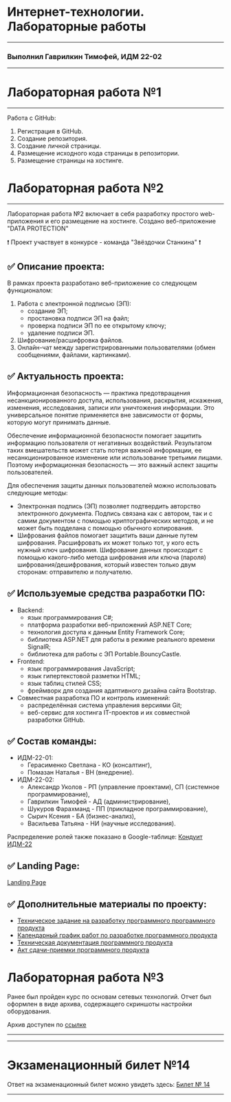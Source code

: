 # Интернет-технологии. Лабораторные работы
___
### Выполнил Гаврилкин Тимофей, ИДМ 22-02
___
# Лабораторная работа №1
___
Работа с GitHub:

1. Регистрация в GitHub.
2. Создание репозитория.
3. Создание личной страницы.
4. Размещение исходного кода страницы в репозитории.
5. Размещение страницы на хостинге.


# Лабораторная работа №2
___
Лабораторная работа №2 включает в себя разработку простого web-приложения и его размещение на хостинге.
Создано веб-приложение "DATA PROTECTION"

❗ Проект участвует в конкурсе - команда "Звёздочки Станкина" ❗


## ✅ Описание проекта:

В рамках проекта разработано веб-приложение со следующем функционалом:
1. Работа с электронной подписью (ЭП):
   * создание ЭП;
   * простановка подписи ЭП на файл;
   * проверка подписи ЭП по ее открытому ключу;
   * удаление подписи ЭП.
2. Шифрование/расшифровка файлов.
3. Онлайн-чат между зарегистрированными пользователями (обмен сообщениями, файлами, картинками).

## ✅ Актуальность проекта:

Информационная безопасность — практика предотвращения несанкционированного доступа, использования, раскрытия, искажения, изменения, исследования, записи или уничтожения информации. Это универсальное понятие применяется вне зависимости от формы, которую могут принимать данные.

Обеспечение информационной безопасности помогает защитить информацию пользователя от негативных воздействий. Результатом таких вмешательств может стать потеря важной информации, ее несанкционированное изменение или использование третьими лицами. Поэтому информационная безопасность — это важный аспект защиты пользователей.

Для обеспечения защиты данных пользователей можно использовать следующие методы:
* Электронная подпись (ЭП) позволяет подтвердить авторство электронного документа. Подпись связана как с автором, так и с самим документом с помощью криптографических методов, и не может быть подделана с помощью обычного копирования. 
* Шифрования файлов помогает защитить ваши данные путем шифрования. Расшифровать их может только тот, у кого есть нужный ключ шифрования.  Шифрование данных происходит с помощью какого-либо метода шифрования или ключа (пароля) шифрования/дешифрования, который известен только двум сторонам: отправителю и получателю.

## ✅ Используемые средства разработки ПО:

* Backend:
   + язык программирования С#;
   + платформа разработки веб-приложений ASP.NET Core;
   + технология доступа к данным Entity Framework Core;
   + библиотека ASP.NET для работы в режиме реального времени SignalR;
   + библиотека для работы с ЭП Portable.BouncyCastle.
* Frontend:
   + язык программирования JavaScript;
   + язык гипертекстовой разметки HTML;
   + язык таблиц стилей CSS;
   + фреймворк для создания адаптивного дизайна сайта Bootstrap.
* Совместная разработка ПО и контроль изменений:
   + распределённая система управления версиями Git;
   + веб-сервис для хостинга IT-проектов и их совместной разработки GitHub.

## ✅ Состав команды:

+ ИДМ-22-01:
   * Герасименко Светлана - КО (консалтинг),
   * Помазан Наталья - ВН (внедрение).
+ ИДМ-22-02:
   * Александр Уколов - РП (управление проектами), СП (системное программирование),
   * Гаврилкин Тимофей - АД (администрирование),
   * Шукуров	Фарахманд - ПП (прикладное программирование),
   * Сырич Ксения - БА (бизнес-анализ),
   * Васильева Татьяна - НИ (научные исследования).

Распределение ролей также показано в Google-таблице:
[Кондуит ИДМ-22](https://docs.google.com/spreadsheets/d/1ypxgDUpNsaAK5PH90dTfGKdtDnWaeEDWfupEbDokN6A/edit?usp=sharing)

## ✅ Landing Page: 
[Landing Page](https://kxenki.github.io/IT_Project/)

## ✅ Дополнительные материалы по проекту:
* [Техническое задание на разработку программного программного продукта](https://github.com/kxenki/IT_Project/blob/main/documents/%D0%A2%D0%B5%D1%85%D0%BD%D0%B8%D1%87%D0%B5%D1%81%D0%BA%D0%BE%D0%B5%20%D0%B7%D0%B0%D0%B4%D0%B0%D0%BD%D0%B8%D0%B5%20%D0%BD%D0%B0%20%D1%80%D0%B0%D0%B7%D1%80%D0%B0%D0%B1%D0%BE%D1%82%D0%BA%D1%83%20%D0%BF%D1%80%D0%BE%D0%B3%D1%80%D0%B0%D0%BC%D0%BC%D0%BD%D0%BE%D0%B3%D0%BE%20%D0%BF%D1%80%D0%BE%D0%B4%D1%83%D0%BA%D1%82%D0%B0.pdf)
* [Календарный график работ по разработке программного продукта](https://github.com/kxenki/IT_Project/blob/main/documents/%D0%9A%D0%B0%D0%BB%D0%B5%D0%BD%D0%B4%D0%B0%D1%80%D0%BD%D1%8B%D0%B9%20%D0%B3%D1%80%D0%B0%D1%84%D0%B8%D0%BA%20%D1%80%D0%B0%D0%B1%D0%BE%D1%82%20%D0%BF%D0%BE%20%D1%80%D0%B0%D0%B7%D1%80%D0%B0%D0%B1%D0%BE%D1%82%D0%BA%D0%B5%20%D0%BF%D1%80%D0%BE%D0%B3%D1%80%D0%B0%D0%BC%D0%BC%D0%BD%D0%BE%D0%B3%D0%BE%20%D0%BF%D1%80%D0%BE%D0%B4%D1%83%D0%BA%D1%82%D0%B0.pdf)
* [Техническая документация программного продукта](https://github.com/kxenki/IT_Project/blob/main/documents/%D0%A2%D0%B5%D1%85%D0%BD%D0%B8%D1%87%D0%B5%D1%81%D0%BA%D0%B0%D1%8F%20%D0%B4%D0%BE%D0%BA%D1%83%D0%BC%D0%B5%D0%BD%D1%82%D0%B0%D1%86%D0%B8%D1%8F%20%D0%BF%D1%80%D0%BE%D0%B3%D1%80%D0%B0%D0%BC%D0%BC%D0%BD%D0%BE%D0%B3%D0%BE%20%D0%BF%D1%80%D0%BE%D0%B4%D1%83%D0%BA%D1%82%D0%B0.pdf)
* [Акт сдачи-приемки программного продукта](https://github.com/kxenki/IT_Project/blob/main/documents/%D0%90%D0%BA%D1%82%20%D1%81%D0%B4%D0%B0%D1%87%D0%B8-%D0%BF%D1%80%D0%B8%D0%B5%D0%BC%D0%BA%D0%B8%20%D0%BF%D1%80%D0%BE%D0%B3%D1%80%D0%B0%D0%BC%D0%BC%D0%BD%D0%BE%D0%B3%D0%BE%20%D0%BF%D1%80%D0%BE%D0%B4%D1%83%D0%BA%D1%82%D0%B0.pdf)

# Лабораторная работа №3
Ранее был пройден курс по основам сетевых технологий. Отчет был оформлен в виде архива, содержащего скриншоты настройки оборудования.

Архив доступен по [ссылке](https://drive.google.com/drive/folders/1FvfVM7ra4QLX3W2x_TZuJ_j_YuS9TL6t?usp=share_link)
___
***
# Экзаменационный билет №14
Ответ на экзаменационный билет можно увидеть здесь:
[Билет № 14](https://github.com/stankin/inet-2022/wiki/exam14/)
___

